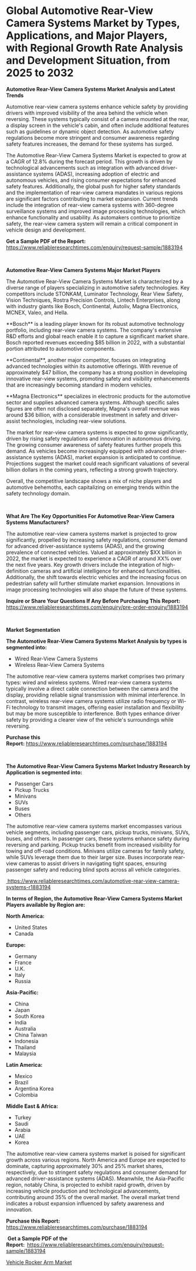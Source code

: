 <p><h1>Global Automotive Rear-View Camera Systems Market by Types, Applications, and Major Players, with Regional Growth Rate Analysis and Development Situation, from 2025 to 2032</h1></p><p><strong>Automotive Rear-View Camera Systems Market Analysis and Latest Trends</strong></p>
<p><p>Automotive rear-view camera systems enhance vehicle safety by providing drivers with improved visibility of the area behind the vehicle when reversing. These systems typically consist of a camera mounted at the rear, a display screen in the vehicle's cabin, and often include additional features such as guidelines or dynamic object detection. As automotive safety regulations become more stringent and consumer awareness regarding safety features increases, the demand for these systems has surged.</p><p>The Automotive Rear-View Camera Systems Market is expected to grow at a CAGR of 12.8% during the forecast period. This growth is driven by technological advancements such as integration with advanced driver-assistance systems (ADAS), increasing adoption of electric and autonomous vehicles, and rising consumer expectations for enhanced safety features. Additionally, the global push for higher safety standards and the implementation of rear-view camera mandates in various regions are significant factors contributing to market expansion. Current trends include the integration of rear-view camera systems with 360-degree surveillance systems and improved image processing technologies, which enhance functionality and usability. As automakers continue to prioritize safety, the rear-view camera system will remain a critical component in vehicle design and development.</p></p>
<p><strong>Get a Sample PDF of the Report:&nbsp;</strong> <a href="https://www.reliableresearchtimes.com/enquiry/request-sample/1883194?utm_campaign=2740&utm_medium=2&utm_source=Github&utm_content=ia&utm_term=31032025&utm_id=automotive-rear-view-camera-systems">https://www.reliableresearchtimes.com/enquiry/request-sample/1883194</a></p>
<p>&nbsp;</p>
<p><strong>Automotive Rear-View Camera Systems Major Market Players</strong></p>
<p><p>The Automotive Rear-View Camera Systems Market is characterized by a diverse range of players specializing in automotive safety technologies. Key competitors include STONKAM, Luminator Technology, Rear View Safety, Vision Techniques, Rostra Precision Controls, Lintech Enterprises, along with industry giants like Bosch, Continental, Autoliv, Magna Electronics, MCNEX, Valeo, and Hella.</p><p>**Bosch** is a leading player known for its robust automotive technology portfolio, including rear-view camera systems. The company's extensive R&D efforts and global reach enable it to capture a significant market share. Bosch reported revenues exceeding $85 billion in 2022, with a substantial portion attributed to automotive components.</p><p>**Continental**, another major competitor, focuses on integrating advanced technologies within its automotive offerings. With revenue of approximately $47 billion, the company has a strong position in developing innovative rear-view systems, promoting safety and visibility enhancements that are increasingly becoming standard in modern vehicles.</p><p>**Magna Electronics** specializes in electronic products for the automotive sector and supplies advanced camera systems. Although specific sales figures are often not disclosed separately, Magna's overall revenue was around $36 billion, with a considerable investment in safety and driver-assist technologies, including rear-view solutions.</p><p>The market for rear-view camera systems is expected to grow significantly, driven by rising safety regulations and innovation in autonomous driving. The growing consumer awareness of safety features further propels this demand. As vehicles become increasingly equipped with advanced driver-assistance systems (ADAS), market expansion is anticipated to continue. Projections suggest the market could reach significant valuations of several billion dollars in the coming years, reflecting a strong growth trajectory. </p><p>Overall, the competitive landscape shows a mix of niche players and automotive behemoths, each capitalizing on emerging trends within the safety technology domain.</p></p>
<p>&nbsp;</p>
<p><strong>What Are The Key Opportunities For Automotive Rear-View Camera Systems Manufacturers?</strong></p>
<p><p>The automotive rear-view camera systems market is projected to grow significantly, propelled by increasing safety regulations, consumer demand for advanced driver-assistance systems (ADAS), and the growing prevalence of connected vehicles. Valued at approximately $XX billion in 2022, the market is expected to experience a CAGR of around XX% over the next five years. Key growth drivers include the integration of high-definition cameras and artificial intelligence for enhanced functionalities. Additionally, the shift towards electric vehicles and the increasing focus on pedestrian safety will further stimulate market expansion. Innovations in image processing technologies will also shape the future of these systems.</p></p>
<p><strong>Inquire or Share Your Questions If Any Before Purchasing This Report:</strong> <a href="https://www.reliableresearchtimes.com/enquiry/pre-order-enquiry/1883194?utm_campaign=2740&utm_medium=2&utm_source=Github&utm_content=ia&utm_term=31032025&utm_id=automotive-rear-view-camera-systems">https://www.reliableresearchtimes.com/enquiry/pre-order-enquiry/1883194</a></p>
<p>&nbsp;</p>
<p><strong>Market Segmentation</strong></p>
<p><strong>The Automotive Rear-View Camera Systems Market Analysis by types is segmented into:</strong></p>
<p><ul><li>Wired Rear-View Camera Systems</li><li>Wireless Rear-View Camera Systems</li></ul></p>
<p><p>The automotive rear-view camera systems market comprises two primary types: wired and wireless systems. Wired rear-view camera systems typically involve a direct cable connection between the camera and the display, providing reliable signal transmission with minimal interference. In contrast, wireless rear-view camera systems utilize radio frequency or Wi-Fi technology to transmit images, offering easier installation and flexibility but may be more susceptible to interference. Both types enhance driver safety by providing a clearer view of the vehicle's surroundings while reversing.</p></p>
<p><strong>Purchase this Report:&nbsp;</strong><a href="https://www.reliableresearchtimes.com/purchase/1883194?utm_campaign=2740&utm_medium=2&utm_source=Github&utm_content=ia&utm_term=31032025&utm_id=automotive-rear-view-camera-systems">https://www.reliableresearchtimes.com/purchase/1883194</a></p>
<p>&nbsp;</p>
<p><strong>The Automotive Rear-View Camera Systems Market Industry Research by Application is segmented into:</strong></p>
<p><ul><li>Passenger Cars</li><li>Pickup Trucks</li><li>Minivans</li><li>SUVs</li><li>Buses</li><li>Others</li></ul></p>
<p><p>The automotive rear-view camera systems market encompasses various vehicle segments, including passenger cars, pickup trucks, minivans, SUVs, buses, and others. In passenger cars, these systems enhance safety during reversing and parking. Pickup trucks benefit from increased visibility for towing and off-road conditions. Minivans utilize cameras for family safety, while SUVs leverage them due to their larger size. Buses incorporate rear-view cameras to assist drivers in navigating tight spaces, ensuring passenger safety and reducing blind spots across all vehicle categories.</p></p>
<p><a href="https://www.reliableresearchtimes.com/automotive-rear-view-camera-systems-r1883194?utm_campaign=2740&utm_medium=2&utm_source=Github&utm_content=ia&utm_term=31032025&utm_id=automotive-rear-view-camera-systems">&nbsp;https://www.reliableresearchtimes.com/automotive-rear-view-camera-systems-r1883194</a></p>
<p><strong>In terms of Region, the Automotive Rear-View Camera Systems Market Players available by Region are:</strong></p>
<p>
    <p> <strong> North America: </strong>
        <ul>
            <li>United States</li>
            <li>Canada</li>
        </ul>
        </p> 
    <p> <strong> Europe: </strong>
        <ul>
            <li>Germany</li>
            <li>France</li>
            <li>U.K.</li>
            <li>Italy</li>
            <li>Russia</li>
        </ul>
        </p> 
    <p> <strong> Asia-Pacific: </strong>
        <ul>
            <li>China</li>
            <li>Japan</li>
            <li>South Korea</li>
            <li>India</li>
            <li>Australia</li>
            <li>China Taiwan</li>
            <li>Indonesia</li>
            <li>Thailand</li>
            <li>Malaysia</li>
        </ul>
        </p> 
    <p> <strong> Latin America: </strong>
        <ul>
            <li>Mexico</li>
            <li>Brazil</li>
            <li>Argentina Korea</li>
            <li>Colombia</li>
        </ul>
        </p> 
    <p> <strong> Middle East & Africa: </strong>
        <ul>
            <li>Turkey</li>
            <li>Saudi</li>
            <li>Arabia</li>
            <li>UAE</li>
            <li>Korea</li>
        </ul>
    </p>
    </p>
<p><p>The automotive rear-view camera systems market is poised for significant growth across various regions. North America and Europe are expected to dominate, capturing approximately 30% and 25% market shares, respectively, due to stringent safety regulations and consumer demand for advanced driver-assistance systems (ADAS). Meanwhile, the Asia-Pacific region, notably China, is projected to exhibit rapid growth, driven by increasing vehicle production and technological advancements, contributing around 35% of the overall market. The overall market trend indicates a robust expansion influenced by safety awareness and innovation.</p></p>
<p><strong>Purchase this Report: </strong><a href="https://www.reliableresearchtimes.com/purchase/1883194?utm_campaign=2740&utm_medium=2&utm_source=Github&utm_content=ia&utm_term=31032025&utm_id=automotive-rear-view-camera-systems">https://www.reliableresearchtimes.com/purchase/1883194</a></p>
<p>&nbsp;<strong>Get a Sample PDF of the Report:&nbsp;&nbsp;</strong><a href="https://www.reliableresearchtimes.com/enquiry/request-sample/1883194?utm_campaign=2740&utm_medium=2&utm_source=Github&utm_content=ia&utm_term=31032025&utm_id=automotive-rear-view-camera-systems">https://www.reliableresearchtimes.com/enquiry/request-sample/1883194</a></p>
<p><strong></strong></p>
<p><p><a href="https://github.com/djembashote/Market-Research-Report-List-1/blob/main/vehicle-rocker-arm-market.md?utm_campaign=2740&utm_medium=2&utm_source=Github&utm_content=ia&utm_term=31032025&utm_id=automotive-rear-view-camera-systems">Vehicle Rocker Arm Market</a></p></p>